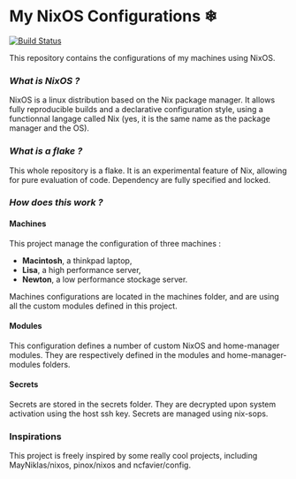 # My NixOS Configurations ❄ 

[![Build Status](https://ci.julienmalka.me/api/badges/JulienMalka/nix-config/status.svg?ref=refs/heads/main)](https://ci.julienmalka.me/JulienMalka/nix-config)

This repository contains the configurations of my machines using NixOS. 

### *What is NixOS ?*

NixOS is a linux distribution based on the Nix package manager. It allows fully reproducible builds and a declarative configuration style, using a functionnal langage called Nix (yes, it is the same name as the package manager and the OS).

### *What is a flake ?*

This whole repository is a flake. It is an experimental feature of Nix, allowing for pure evaluation of code. Dependency are fully specified and locked.

### *How does this work ?*

#### Machines 

This project manage the configuration of three machines :
- **Macintosh**, a thinkpad laptop,
- **Lisa**, a high performance server,
- **Newton**, a low performance stockage server.

Machines configurations are located in the machines folder, and are using all the custom modules defined in this project.

#### Modules

This configuration defines a number of custom NixOS and home-manager modules. They are respectively defined in the modules and home-manager-modules folders.

#### Secrets

Secrets are stored in the secrets folder. They are decrypted upon system activation using the host ssh key. Secrets are managed using nix-sops.

### Inspirations 

This project is freely inspired by some really cool projects, including MayNiklas/nixos, pinox/nixos and ncfavier/config.
